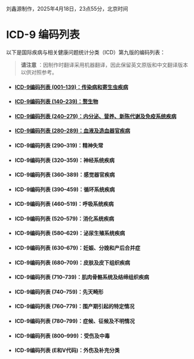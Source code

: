 刘鑫源制作，2025年4月18日，23点55分，北京时间
# ICD-9 编码列表

以下是国际疾病与相关健康问题统计分类（ICD）第九版的编码列表：

> **请注意** ：因制作时翻译采用机器翻译，因此保留英文原版和中文翻译版本以供对照参考。

* #### [ICD-9编码列表 (001–139)：传染病和寄生虫疾病](./ICD-9编码列表%20(001–139).md) 
* #### [ICD-9编码列表 (140–239)：赘生物](./ICD-9编码列表%20(140–239)：赘生物.md) 
* #### [ICD-9编码列表 (240–279)：内分泌、营养、新陈代谢及免疫系统疾病](./ICD-9编码列表%20(240–279).md)
* #### [ICD-9编码列表 (280–289)：血液及造血器官疾病](./ICD-9编码列表%20(280–289).md)
* #### ICD-9编码列表 (290–319)：精神失常
* #### ICD-9编码列表 (320–359)：神经系统疾病
* #### ICD-9编码列表 (360–389)：感觉器官疾病
* #### ICD-9编码列表 (390–459)：循环系统疾病
* #### ICD-9编码列表 (460–519)：呼吸系统疾病
* #### ICD-9编码列表 (520–579)：消化系统疾病
*  #### ICD-9编码列表 (580–629)：泌尿生殖系统疾病
* #### ICD-9编码列表 (630–679)：妊娠、分娩和产后合并症
* #### ICD-9编码列表 (680–709)：皮肤及皮下组织疾病
* #### ICD-9编码列表 (710–739)：肌肉骨骼系统及结缔组织疾病
* #### ICD-9编码列表 (740–759)：先天畸形
* #### ICD-9编码列表 (760–779)：围产期引起的特定情况
* #### ICD-9编码列表 (780–799)：症候、征候及不明情况
* #### ICD-9编码列表 (800–999)：受伤及中毒
* #### ICD-9编码列表 (E和V代码)：外伤及补充分类
